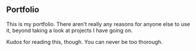 ## Portfolio

This is my portfolio. There aren't really any reasons for anyone else to use it, beyond taking a look at projects I have going on.

Kudos for reading this, though. You can never be too thorough.
